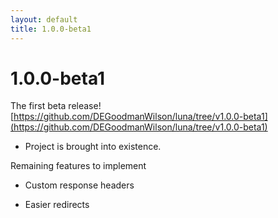 ```yaml
---
layout: default
title: 1.0.0-beta1
---
```


# 1.0.0-beta1

The first beta release! [https://github.com/DEGoodmanWilson/luna/tree/v1.0.0-beta1](https://github.com/DEGoodmanWilson/luna/tree/v1.0.0-beta1)

- Project is brought into existence.

Remaining features to implement

- Custom response headers

- Easier redirects
